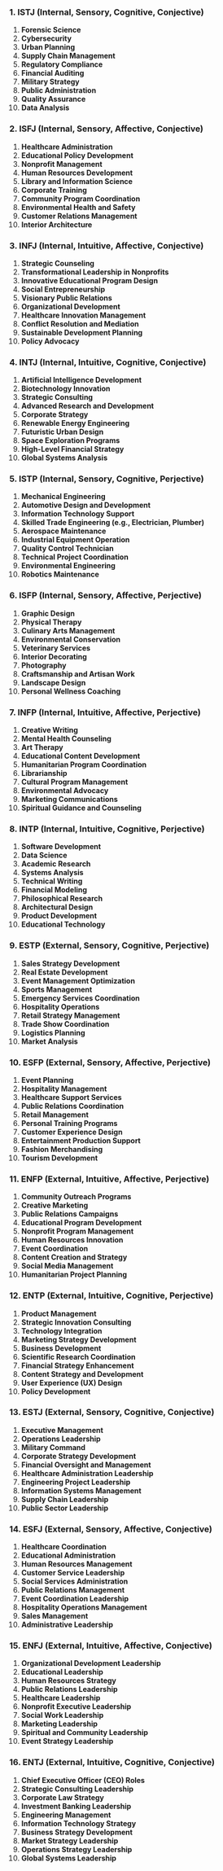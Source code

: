 ### **1. ISTJ (Internal, Sensory, Cognitive, Conjective)**
1. **Forensic Science**
2. **Cybersecurity**
3. **Urban Planning**
4. **Supply Chain Management**
5. **Regulatory Compliance**
6. **Financial Auditing**
7. **Military Strategy**
8. **Public Administration**
9. **Quality Assurance**
10. **Data Analysis**

### **2. ISFJ (Internal, Sensory, Affective, Conjective)**
1. **Healthcare Administration**
2. **Educational Policy Development**
3. **Nonprofit Management**
4. **Human Resources Development**
5. **Library and Information Science**
6. **Corporate Training**
7. **Community Program Coordination**
8. **Environmental Health and Safety**
9. **Customer Relations Management**
10. **Interior Architecture**

### **3. INFJ (Internal, Intuitive, Affective, Conjective)**
1. **Strategic Counseling**
2. **Transformational Leadership in Nonprofits**
3. **Innovative Educational Program Design**
4. **Social Entrepreneurship**
5. **Visionary Public Relations**
6. **Organizational Development**
7. **Healthcare Innovation Management**
8. **Conflict Resolution and Mediation**
9. **Sustainable Development Planning**
10. **Policy Advocacy**

### **4. INTJ (Internal, Intuitive, Cognitive, Conjective)**
1. **Artificial Intelligence Development**
2. **Biotechnology Innovation**
3. **Strategic Consulting**
4. **Advanced Research and Development**
5. **Corporate Strategy**
6. **Renewable Energy Engineering**
7. **Futuristic Urban Design**
8. **Space Exploration Programs**
9. **High-Level Financial Strategy**
10. **Global Systems Analysis**

### **5. ISTP (Internal, Sensory, Cognitive, Perjective)**
1. **Mechanical Engineering**
2. **Automotive Design and Development**
3. **Information Technology Support**
4. **Skilled Trade Engineering (e.g., Electrician, Plumber)**
5. **Aerospace Maintenance**
6. **Industrial Equipment Operation**
7. **Quality Control Technician**
8. **Technical Project Coordination**
9. **Environmental Engineering**
10. **Robotics Maintenance**

### **6. ISFP (Internal, Sensory, Affective, Perjective)**
1. **Graphic Design**
2. **Physical Therapy**
3. **Culinary Arts Management**
4. **Environmental Conservation**
5. **Veterinary Services**
6. **Interior Decorating**
7. **Photography**
8. **Craftsmanship and Artisan Work**
9. **Landscape Design**
10. **Personal Wellness Coaching**

### **7. INFP (Internal, Intuitive, Affective, Perjective)**
1. **Creative Writing**
2. **Mental Health Counseling**
3. **Art Therapy**
4. **Educational Content Development**
5. **Humanitarian Program Coordination**
6. **Librarianship**
7. **Cultural Program Management**
8. **Environmental Advocacy**
9. **Marketing Communications**
10. **Spiritual Guidance and Counseling**

### **8. INTP (Internal, Intuitive, Cognitive, Perjective)**
1. **Software Development**
2. **Data Science**
3. **Academic Research**
4. **Systems Analysis**
5. **Technical Writing**
6. **Financial Modeling**
7. **Philosophical Research**
8. **Architectural Design**
9. **Product Development**
10. **Educational Technology**

### **9. ESTP (External, Sensory, Cognitive, Perjective)**
1. **Sales Strategy Development**
2. **Real Estate Development**
3. **Event Management Optimization**
4. **Sports Management**
5. **Emergency Services Coordination**
6. **Hospitality Operations**
7. **Retail Strategy Management**
8. **Trade Show Coordination**
9. **Logistics Planning**
10. **Market Analysis**

### **10. ESFP (External, Sensory, Affective, Perjective)**
1. **Event Planning**
2. **Hospitality Management**
3. **Healthcare Support Services**
4. **Public Relations Coordination**
5. **Retail Management**
6. **Personal Training Programs**
7. **Customer Experience Design**
8. **Entertainment Production Support**
9. **Fashion Merchandising**
10. **Tourism Development**

### **11. ENFP (External, Intuitive, Affective, Perjective)**
1. **Community Outreach Programs**
2. **Creative Marketing**
3. **Public Relations Campaigns**
4. **Educational Program Development**
5. **Nonprofit Program Management**
6. **Human Resources Innovation**
7. **Event Coordination**
8. **Content Creation and Strategy**
9. **Social Media Management**
10. **Humanitarian Project Planning**

### **12. ENTP (External, Intuitive, Cognitive, Perjective)**
1. **Product Management**
2. **Strategic Innovation Consulting**
3. **Technology Integration**
4. **Marketing Strategy Development**
5. **Business Development**
6. **Scientific Research Coordination**
7. **Financial Strategy Enhancement**
8. **Content Strategy and Development**
9. **User Experience (UX) Design**
10. **Policy Development**

### **13. ESTJ (External, Sensory, Cognitive, Conjective)**
1. **Executive Management**
2. **Operations Leadership**
3. **Military Command**
4. **Corporate Strategy Development**
5. **Financial Oversight and Management**
6. **Healthcare Administration Leadership**
7. **Engineering Project Leadership**
8. **Information Systems Management**
9. **Supply Chain Leadership**
10. **Public Sector Leadership**

### **14. ESFJ (External, Sensory, Affective, Conjective)**
1. **Healthcare Coordination**
2. **Educational Administration**
3. **Human Resources Management**
4. **Customer Service Leadership**
5. **Social Services Administration**
6. **Public Relations Management**
7. **Event Coordination Leadership**
8. **Hospitality Operations Management**
9. **Sales Management**
10. **Administrative Leadership**

### **15. ENFJ (External, Intuitive, Affective, Conjective)**
1. **Organizational Development Leadership**
2. **Educational Leadership**
3. **Human Resources Strategy**
4. **Public Relations Leadership**
5. **Healthcare Leadership**
6. **Nonprofit Executive Leadership**
7. **Social Work Leadership**
8. **Marketing Leadership**
9. **Spiritual and Community Leadership**
10. **Event Strategy Leadership**

### **16. ENTJ (External, Intuitive, Cognitive, Conjective)**
1. **Chief Executive Officer (CEO) Roles**
2. **Strategic Consulting Leadership**
3. **Corporate Law Strategy**
4. **Investment Banking Leadership**
5. **Engineering Management**
6. **Information Technology Strategy**
7. **Business Strategy Development**
8. **Market Strategy Leadership**
9. **Operations Strategy Leadership**
10. **Global Systems Leadership**
